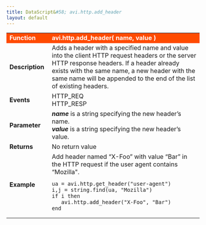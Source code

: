 ```yaml
---
title: DataScript&#58; avi.http.add_header
layout: default
---
```

<table class="table table-hover"> 
 <tbody> 
  <tr bgcolor="ff4b00"> 
   <td width="100"> <font size="3" color="white"><strong>Function</strong></font> </td> 
   <td width="600"><font color="white"><b>avi.http.add_header( name, value )</b></font></td> 
  </tr> 
  <tr> 
   <td width="100"> <font size="3"><strong>Description</strong></font> </td> 
   <td width="600">Adds a header with a specified name and value into the client HTTP request headers or the server HTTP response headers. If a header already exists with the same name, a new header with the same name will be appended to the end of the list of existing headers.</td> 
  </tr> 
  <tr> 
   <td width="100"> <font size="3"><strong>Events</strong></font> </td> 
   <td width="600">HTTP_REQ<br> HTTP_RESP</td> 
  </tr> 
  <tr> 
   <td width="100"> <font size="3"><strong>Parameter</strong></font> </td> 
   <td width="600"><strong><em>name</em> </strong>is a string specifying the new header’s name.<br> <strong><em>value</em> </strong>is a string specifying the new header’s value.</td> 
  </tr> 
  <tr> 
   <td width="100"> <font size="3"><strong>Returns</strong></font> </td> 
   <td width="600">No return value</td> 
  </tr> 
  <tr> 
   <td width="100"> <font size="3"><strong>Example</strong></font> </td> 
   <td width="600">Add header named “X-Foo” with value “Bar” in the HTTP request if the user agent contains “Mozilla".<br> 
    <!-- Crayon Syntax Highlighter v2.7.1 --> <pre><code class="language-lua">ua = avi.http.get_header("user-agent")
i,j = string.find(ua, "Mozilla")
if i then
   avi.http.add_header("X-Foo", "Bar")
end</code></pre> 
    <!-- [Format Time: 0.0043 seconds] --> </td> 
  </tr> 
 </tbody> 
</table>